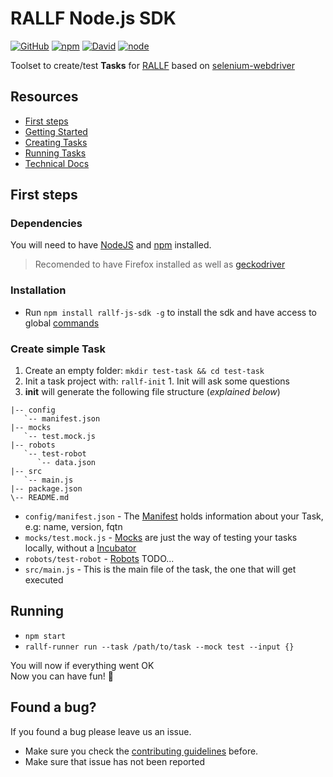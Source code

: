 # RALLF Node.js SDK

[![GitHub](https://img.shields.io/github/license/RobotUnion/rallf-js-sdk.svg?style=flat-square)](https://github.com/RobotUnion/rallf-js-sdk)
[![npm](https://img.shields.io/npm/v/rallf-js-sdk.svg?style=flat-square)](https://www.npmjs.com/package/rallf-js-sdk)
[![David](https://img.shields.io/david/RobotUnion/rallf-js-sdk.svg?style=flat-square)](https://github.com/RobotUnion/rallf-js-sdk)
[![node](https://img.shields.io/node/v/rallf-js-sdk.svg?style=flat-square)](https://www.npmjs.com/package/rallf-js-sdk)


Toolset to create/test **Tasks** for [RALLF](https://ralf.robotunion.net)
based on [selenium-webdriver](https://www.npmjs.com/package/selenium-webdriver)

## Resources
* [First steps](#first-steps)
* [Getting Started](https://github.com/RobotUnion/rallf-sdk/wiki/Getting-Started)
* [Creating Tasks](https://github.com/RobotUnion/rallf-sdk/wiki/Creating-Tasks)
* [Running Tasks](https://github.com/RobotUnion/rallf-sdk/wiki/Running-Tasks)
* [Technical Docs](https://github.com/RobotUnion/rallf-sdk/wiki/Technical-Docs)


## First steps

### Dependencies
You will need to have [NodeJS](https://nodejs.org/es/) and [npm](https://www.npmjs.com/get-npm) installed.
> Recomended to have Firefox installed as well as [geckodriver](https://github.com/mozilla/geckodriver/releases)

### Installation
* Run `npm install rallf-js-sdk -g` to install the sdk and have access to global [commands]()

### Create simple Task
  1. Create an empty folder: `mkdir test-task && cd test-task`
  2. Init a task project with: `rallf-init`
    1. Init will ask some questions
  3. **init** will generate the following file structure (_explained below_)
```
|-- config
   `-- manifest.json
|-- mocks
   `-- test.mock.js
|-- robots
   `-- test-robot
      `-- data.json
|-- src
   `-- main.js
|-- package.json
\-- README.md
```
  * `config/manifest.json` - The [Manifest]() holds information about your Task, e.g: name, version, fqtn
  * `mocks/test.mock.js` - [Mocks]() are just the way of testing your tasks locally, without a [Incubator]()
  * `robots/test-robot` - [Robots]() TODO...
  * `src/main.js` - This is the main file of the task, the one that will get executed


## Running 
* `npm start`
* `rallf-runner run --task /path/to/task --mock test --input {}`    
  
You will now if everything went OK  
Now you can have fun! 🤖

## Found a bug?
If you found a bug please leave us an issue.
* Make sure you check the [contributing guidelines](https://github.com/RobotUnion/rallf-js-sdk/blob/v2/.github/CONTRIBUTING.md) before.
* Make sure that issue has not been reported

